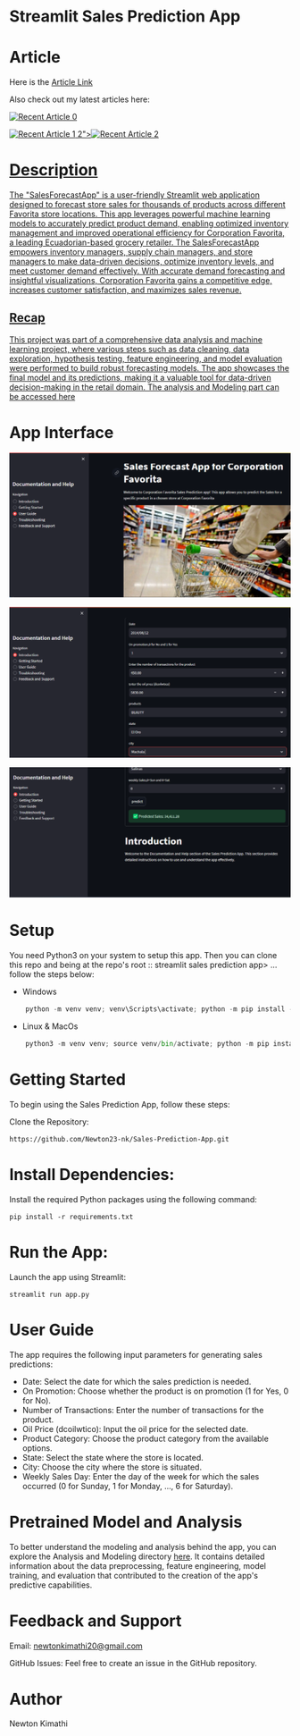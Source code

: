 # Streamlit Sales Prediction App

# Article 
Here is the [Article Link](https://medium.com/@NewtonKimathi/introduction-19d0dcc5cc64)

Also check out my latest articles here:

<a target="_blank" href="https://github-readme-medium-recent-article.vercel.app/medium/@@NewtonKimathi/0"><img src="https://github-readme-medium-recent-article.vercel.app/medium/@@NewtonKimathi/0" alt="Recent Article 0"> 

<a target="_blank" href="https://github-readme-medium-recent-article.vercel.app/medium/@@NewtonKimathi/1"><img src="https://github-readme-medium-recent-article.vercel.app/medium/@@NewtonKimathi/1" alt="Recent Article 1"> 2"><img src="https://github-readme-medium-recent-article.vercel.app/medium/@@NewtonKimathi/2" alt="Recent Article 2"> 

# Description
The "SalesForecastApp" is a user-friendly Streamlit web application designed to forecast store sales for thousands of products across different Favorita store locations. This app leverages powerful machine learning models to accurately predict product demand, enabling optimized inventory management and improved operational efficiency for Corporation Favorita, a leading Ecuadorian-based grocery retailer.
The SalesForecastApp empowers inventory managers, supply chain managers, and store managers to make data-driven decisions, optimize inventory levels, and meet customer demand effectively. With accurate demand forecasting and insightful visualizations, Corporation Favorita gains a competitive edge, increases customer satisfaction, and maximizes sales revenue.

## Recap
 This project was part of a comprehensive data analysis and machine learning project, where various steps such as data cleaning, data exploration, hypothesis testing, feature engineering, and model evaluation were performed to build robust forecasting models. The app showcases the final model and its predictions, making it a valuable tool for data-driven decision-making in the retail domain. The analysis and Modeling part can be accessed [here](https://github.com/Newton23-nk/Time-Series-Analysis)

 # App Interface
 ![Interface of the app](Images/Interface.png)

 ![Inputs](Images/Inputs.png)
 
 ![Prediction](Images/Prediction.png)
 
 # Setup
You need Python3 on your system to setup this app. Then you can clone this repo and being at the repo's root :: streamlit sales prediction app> ... follow the steps below:
* Windows
```python
    python -m venv venv; venv\Scripts\activate; python -m pip install -q --upgrade pip; python -m pip install -qr requirements.txt 
`````` 
* Linux & MacOs
```python
    python3 -m venv venv; source venv/bin/activate; python -m pip install -q --upgrade pip; python -m pip install -qr requirements.txt  

``````
 
# Getting Started
To begin using the Sales Prediction App, follow these steps:

Clone the Repository:
``````
https://github.com/Newton23-nk/Sales-Prediction-App.git
``````
# Install Dependencies:
Install the required Python packages using the following command:
``````
pip install -r requirements.txt

``````
# Run the App:
Launch the app using Streamlit:
``````
streamlit run app.py

``````

# User Guide
The app requires the following input parameters for generating sales predictions:

* Date: Select the date for which the sales prediction is needed.
* On Promotion: Choose whether the product is on promotion (1 for Yes, 0 for No).
* Number of Transactions: Enter the number of transactions for the product.
* Oil Price (dcoilwtico): Input the oil price for the selected date.
* Product Category: Choose the product category from the available options.
* State: Select the state where the store is located.
* City: Choose the city where the store is situated.
* Weekly Sales Day: Enter the day of the week for which the sales occurred (0 for Sunday, 1 for Monday, ..., 6 for Saturday).


# Pretrained Model and Analysis
To better understand the modeling and analysis behind the app, you can explore the Analysis and Modeling directory [here](https://github.com/Newton23-nk/Time-Series-Analysis). It contains detailed information about the data preprocessing, feature engineering, model training, and evaluation that contributed to the creation of the app's predictive capabilities.

# Feedback and Support

Email: newtonkimathi20@gmail.com

GitHub Issues: Feel free to create an issue in the GitHub repository.


# Author
Newton Kimathi